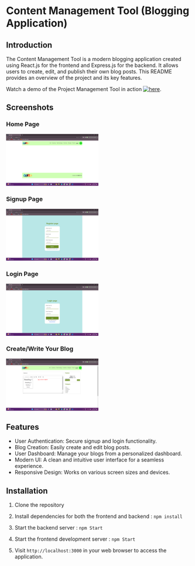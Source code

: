 # Content Management Tool (Blogging Application)

## Introduction

The Content Management Tool is a modern blogging application created using React.js for the frontend and Express.js for the backend. It allows users to create, edit, and publish their own blog posts. This README provides an overview of the project and its key features.

Watch a demo of the Project Management Tool in action 
[![here](https://raw.githubusercontent.com/potdukhe12/Content-Management-Tool/main/Video-and-Screenshot/VideoPreview.png)](https://raw.githubusercontent.com/potdukhe12/Content-Management-Tool/main/Video-and-Screenshot/CMT.mp4).


## Screenshots

### Home Page

<img src="https://raw.githubusercontent.com/potdukhe12/Content-Management-Tool/main/Video-and-Screenshot/Home.png" alt="Home Page" width="50%">

### Signup Page

<img src="https://raw.githubusercontent.com/potdukhe12/Content-Management-Tool/main/Video-and-Screenshot/Signup.png" alt="Signup Page" width="50%">

### Login Page

<img src="https://raw.githubusercontent.com/potdukhe12/Content-Management-Tool/main/Video-and-Screenshot/Login.png" alt="Login Page" width="50%">

### Create/Write Your Blog

<img src="https://raw.githubusercontent.com/potdukhe12/Content-Management-Tool/main/Video-and-Screenshot/WriteBlog.png" alt="Home Page" width="50%">

## Features

- User Authentication: Secure signup and login functionality.
- Blog Creation: Easily create and edit blog posts.
- User Dashboard: Manage your blogs from a personalized dashboard.
- Modern UI: A clean and intuitive user interface for a seamless experience.
- Responsive Design: Works on various screen sizes and devices.

## Installation

1. Clone the repository
   
2. Install dependencies for both the frontend and backend : `npm install`
   
3. Start the backend server : `npm Start`

4. Start the frontend development server : `npm Start`

5. Visit `http://localhost:3000` in your web browser to access the application.



